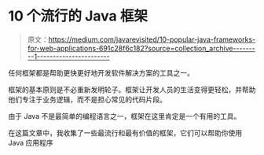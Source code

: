 # 10 个流行的 Java 框架

> 原文：<https://medium.com/javarevisited/10-popular-java-frameworks-for-web-applications-691c28f6c182?source=collection_archive---------1----------------------->

任何框架都是帮助更快更好地开发软件解决方案的工具之一。

框架的基本原则是不必重新发明轮子。框架让开发人员的生活变得更轻松，并帮助他们专注于业务逻辑，而不是担心常见的代码片段。

由于 Java 不是最简单的编程语言之一，框架在这里肯定是一个有用的工具。

在这篇文章中，我收集了一些最流行和最有价值的框架，它们可以帮助你使用 Java 应用程序